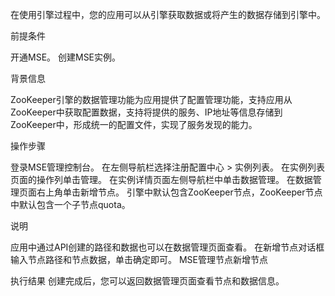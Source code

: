 在使用引擎过程中，您的应用可以从引擎获取数据或将产生的数据存储到引擎中。

前提条件

开通MSE。
创建MSE实例。

背景信息

ZooKeeper引擎的数据管理功能为应用提供了配置管理功能，支持应用从ZooKeeper中获取配置数据，支持将提供的服务、IP地址等信息存储到ZooKeeper中，形成统一的配置文件，实现了服务发现的能力。

操作步骤

登录MSE管理控制台。
在左侧导航栏选择注册配置中心 > 实例列表。
在实例列表页面的操作列单击管理。
在实例详情页面左侧导航栏中单击数据管理。
在数据管理页面右上角单击新增节点。
引擎中默认包含ZooKeeper节点，ZooKeeper节点中默认包含一个子节点quota。

说明 

应用中通过API创建的路径和数据也可以在数据管理页面查看。
在新增节点对话框输入节点路径和节点数据，单击确定即可。
MSE管理节点新增节点

执行结果
创建完成后，您可以返回数据管理页面查看节点和数据信息。
